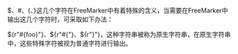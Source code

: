 $、#、{、}这几个字符在FreeMarker中有着特殊的含义，当需要在FreeMarker中输出这几个字符时，可采取如下办法：

${r"#{foo}"}、${r"#{"}、${r"}"}，这种字符串被称为原生字符串，在原生字符串中，这些特殊字符被视为普通字符进行输出。